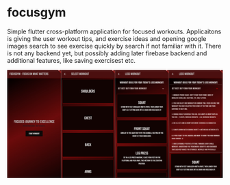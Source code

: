 # focusgym

Simple flutter cross-platform application for focused workouts. Applicaitons is giving the user workout tips, and exercise ideas and opening google images search to see exercise quickly by search if not familiar with it. There is not any backend yet, but possibly adding later firebase backend and additional features, like saving exercisest etc.

![merged image](MergedImages.png)
